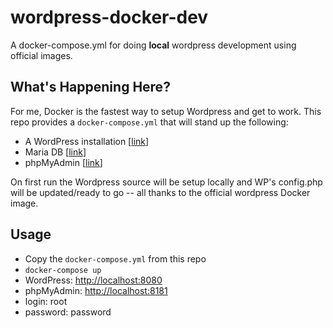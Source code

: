 # wordpress-docker-dev

A docker-compose.yml for doing **local** wordpress development using official images.

## What's Happening Here?

For me, Docker is the fastest way to setup Wordpress and get to work.  This repo provides a `docker-compose.yml` that will stand up the following: 

- A WordPress installation [[link](https://hub.docker.com/_/wordpress/)]
- Maria DB [[link](https://hub.docker.com/_/mariadb/)]
- phpMyAdmin [[link](https://hub.docker.com/r/phpmyadmin/phpmyadmin/)]

On first run the Wordpress source will be setup locally and WP's config.php will be updated/ready to go -- all thanks to the official wordpress Docker image.

## Usage

- Copy the `docker-compose.yml` from this repo
- `docker-compose up`
- WordPress: [http://localhost:8080](http://localhost:8080)
- phpMyAdmin: [http://localhost:8181](http://localhost:8181)
 - login: root
 - password: password
